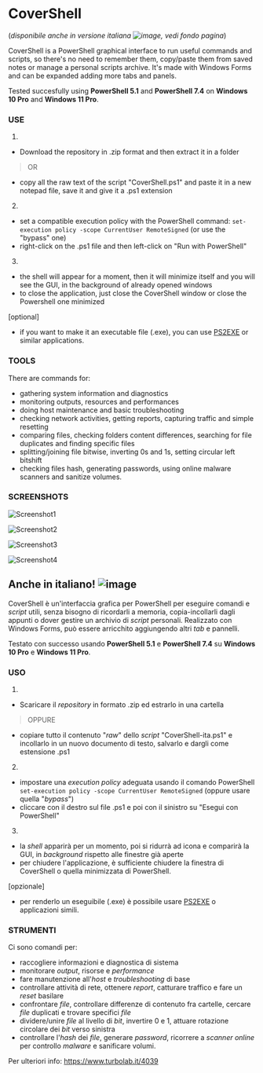 # CoverShell
(*disponibile anche in versione italiana ![image](https://github.com/Zigul1/CoverShell/assets/157254375/019162ce-a988-4be8-9fbd-3c6dc37f9640), vedi fondo pagina*)

CoverShell is a PowerShell graphical interface to run useful commands and scripts, so there's no need to remember them, copy/paste them from saved notes or manage a personal scripts archive. It's made with Windows Forms and can be expanded adding more tabs and panels.

Tested succesfully using **PowerShell 5.1** and **PowerShell 7.4** on **Windows 10 Pro** and **Windows 11 Pro**.


### USE

1.
- Download the repository in .zip format and then extract it in a folder
>OR
- copy all the raw text of the script "CoverShell.ps1" and paste it in a new notepad file, save it and give it a .ps1 extension
2.
- set a compatible execution policy with the PowerShell command: `set-execution policy -scope CurrentUser RemoteSigned` (or use the "bypass" one)
- right-click on the .ps1 file and then left-click on "Run with PowerShell"
3.
- the shell will appear for a moment, then it will minimize itself and you will see the GUI, in the background of already opened windows
- to close the application, just close the CoverShell window or close the Powershell one minimized

[optional]
- if you want to make it an executable file (.exe), you can use [PS2EXE](https://github.com/MScholtes/PS2EXE) or similar applications.



### TOOLS

There are commands for:
- gathering system information and diagnostics
- monitoring outputs, resources and performances
- doing host maintenance and basic troubleshooting
- checking network activities, getting reports, capturing traffic and simple resetting
- comparing files, checking folders content differences, searching for file duplicates and finding specific files
- splitting/joining file bitwise, inverting 0s and 1s, setting circular left bitshift
- checking files hash, generating passwords, using online malware scanners and sanitize volumes.



### SCREENSHOTS

![Screenshot1](https://github.com/Zigul1/CoverShell/assets/157254375/f23b3048-2bb4-4b2e-a392-a4d2d99a2ec4)

![Screenshot2](https://github.com/Zigul1/CoverShell/assets/157254375/f7e47b3f-b767-4c18-9107-9f514993f0a0)

![Screenshot3](https://github.com/Zigul1/CoverShell/assets/157254375/6e945749-c448-40d9-a87a-aeb245d8bc85)

![Screenshot4](https://github.com/Zigul1/CoverShell/assets/157254375/c37d6a48-cfd1-4876-9b0a-62846463e5c8)



## Anche in italiano! ![image](https://github.com/Zigul1/CoverShell/assets/157254375/66240214-9ee5-4829-8bee-1fd0fe72cc70)


CoverShell è un'interfaccia grafica per PowerShell per eseguire comandi e *script* utili, senza bisogno di ricordarli a memoria, copia-incollarli dagli appunti o dover gestire un archivio di *script* personali. Realizzato con Windows Forms, può essere arricchito aggiungendo altri *tab* e pannelli.

Testato con successo usando **PowerShell 5.1** e **PowerShell 7.4** su **Windows 10 Pro** e **Windows 11 Pro**.


### USO

1.
- Scaricare il *repository* in formato .zip ed estrarlo in una cartella
>OPPURE
- copiare tutto il contenuto "*raw*" dello *script* "CoverShell-ita.ps1" e incollarlo in un nuovo documento di testo, salvarlo e dargli come estensione .ps1
2.
- impostare una *execution policy* adeguata usando il comando PowerShell `set-execution policy -scope CurrentUser RemoteSigned` (oppure usare quella "*bypass*")
- cliccare con il destro sul file .ps1 e poi con il sinistro su "Esegui con PowerShell"
3.
- la *shell* apparirà per un momento, poi si ridurrà ad icona e comparirà la GUI, in *background* rispetto alle finestre già aperte
- per chiudere l'applicazione, è sufficiente chiudere la finestra di CoverShell o quella minimizzata di PowerShell.

[opzionale]
- per renderlo un eseguibile (.exe) è possibile usare [PS2EXE](https://github.com/MScholtes/PS2EXE) o applicazioni simili.


### STRUMENTI

Ci sono comandi per:
- raccogliere informazioni e diagnostica di sistema 
- monitorare *output*, risorse e *performance*
- fare manutenzione all'*host* e *troubleshooting* di base
- controllare attività di rete, ottenere *report*, catturare traffico e fare un *reset* basilare
- confrontare *file*, controllare differenze di contenuto fra cartelle, cercare *file* duplicati e trovare specifici *file*
- dividere/unire *file* al livello di *bit*, invertire 0 e 1, attuare rotazione circolare dei *bit* verso sinistra
- controllare l'*hash* dei *file*, generare *password*, ricorrere a *scanner online* per controllo *malware* e sanificare volumi.

Per ulteriori info: https://www.turbolab.it/4039
